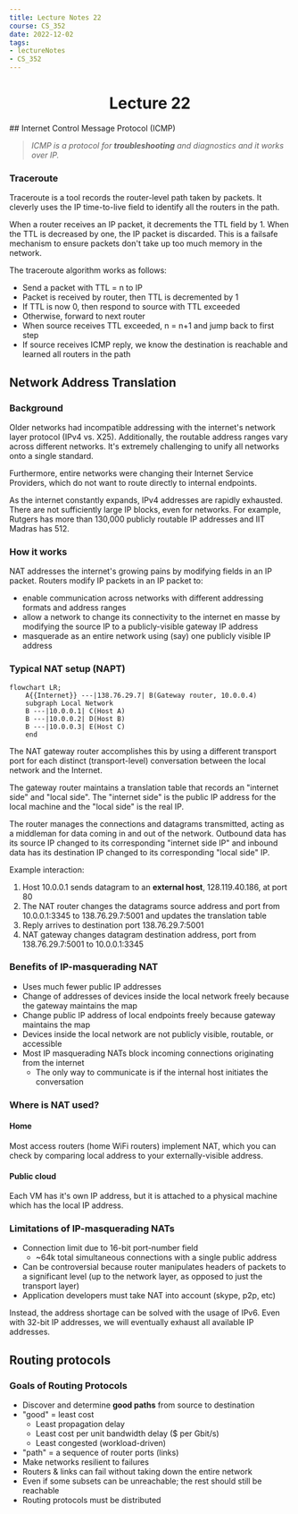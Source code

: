 ```yaml
---
title: Lecture Notes 22
course: CS_352
date: 2022-12-02
tags: 
- lectureNotes
- CS_352
---
```


<center><h1>Lecture 22</h1></center>
## Internet Control Message Protocol (ICMP)

>*ICMP is a protocol for **troubleshooting** and diagnostics and it works over IP.*

### Traceroute
Traceroute is a tool records the router-level path taken by packets. It cleverly uses the IP time-to-live field to identify all the routers in the path.

When a router receives an IP packet, it decrements the TTL field by 1. When the TTL is decreased by one, the IP packet is discarded. This is a failsafe mechanism to ensure packets don't take up too much memory in the network. 

The traceroute algorithm works as follows:
- Send a packet with TTL = n to IP
- Packet is received by router, then TTL is decremented by 1
- If TTL is now 0, then respond to source with TTL exceeded
- Otherwise, forward to next router
- When source receives TTL exceeded, n = n+1 and jump back to first step
- If source receives ICMP reply, we know the destination is reachable and learned all routers in  the path

## Network Address Translation

### Background
Older networks had incompatible addressing with the internet's network layer protocol (IPv4 vs. X25). Additionally, the routable address ranges vary across different networks. It's extremely challenging to unify all networks onto a single standard.

Furthermore, entire networks were changing their Internet Service Providers, which do not want to route directly to internal endpoints.

As the internet constantly expands, IPv4 addresses are rapidly exhausted. There are not sufficiently large IP blocks, even for networks. For example, Rutgers has more than 130,000 publicly routable IP addresses and IIT Madras has 512.

### How it works
NAT addresses the internet's growing pains by modifying fields in an IP packet.
Routers modify IP packets in an IP packet to:
- enable communication across networks with different addressing formats and address ranges
- allow a network to change its connectivity to the internet en masse by modifying the source IP to a publicly-visible gateway IP address
- masquerade as an entire network using (say) one publicly visible IP address

### Typical NAT setup (NAPT)

```mermaid
flowchart LR;
	A{{Internet}} ---|138.76.29.7| B(Gateway router, 10.0.0.4)
	subgraph Local Network 
	B ---|10.0.0.1| C(Host A)
	B ---|10.0.0.2| D(Host B)
	B ---|10.0.0.3| E(Host C)
	end
```

The NAT gateway router accomplishes this by using a different transport port for each distinct (transport-level) conversation between the local network and the Internet.

The gateway router maintains a translation table that records an "internet side" and "local side". The "internet side" is the public IP address for the local machine and the "local side" is the real IP.

The router manages the connections and datagrams transmitted, acting as a middleman for data coming in and out of the network. Outbound data has its source IP changed to its corresponding "internet side IP" and inbound data has its destination IP changed to its corresponding "local side" IP.

Example interaction:
1. Host 10.0.0.1 sends datagram to an **external host**, 128.119.40.186, at port 80
2. The NAT router changes the datagrams source address and port from 10.0.0.1:3345 to 138.76.29.7:5001 and updates the translation table
3. Reply arrives to destination port 138.76.29.7:5001
4. NAT gateway changes datagram destination address, port from 138.76.29.7:5001 to 10.0.0.1:3345

### Benefits of IP-masquerading NAT
- Uses much fewer public IP addresses
- Change of addresses of devices inside the local network freely because the gateway maintains the map
- Change public IP address of local endpoints freely because gateway maintains the map
- Devices inside the local network are not publicly visible, routable, or accessible
- Most IP masquerading NATs block incoming connections originating from the internet
	- The only way to communicate is if the internal host initiates the conversation

### Where is NAT used?
#### Home
Most access routers (home WiFi routers) implement NAT, which you can check by comparing local address to your externally-visible address.

#### Public cloud
Each VM has it's own IP address, but it is attached to a physical machine which has the local IP address.

### Limitations of IP-masquerading NATs
- Connection limit due to 16-bit port-number field
	- ~64k total simultaneous connections with a single public address
- Can be controversial because router manipulates headers of packets to a significant level (up to the network layer, as opposed to just the transport layer)
- Application developers must take NAT into account (skype, p2p, etc)

Instead, the address shortage can be solved with the usage of IPv6. Even with 32-bit IP addresses, we will eventually exhaust all available IP addresses.

## Routing protocols

### Goals of Routing Protocols
- Discover and determine **good paths** from source to destination
- "good" = least cost
	- Least propagation delay
	- Least cost per unit bandwidth delay ($ per Gbit/s)
	- Least congested (workload-driven)
- "path" = a sequence of router ports (links)
- Make networks resilient to failures
- Routers & links can fail without taking down the entire network
- Even if some subsets can be unreachable; the rest should still be reachable
- Routing protocols must be distributed

